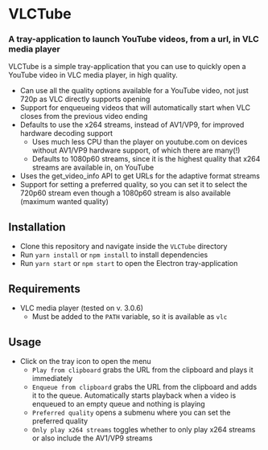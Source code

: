 # VLCTube

### A tray-application to launch YouTube videos, from a url, in VLC media player

VLCTube is a simple tray-application that you can use to quickly open a YouTube video in VLC media player, in high quality.

- Can use all the quality options available for a YouTube video, not just 720p as VLC directly supports opening
- Support for enqueueing videos that will automatically start when VLC closes from the previous video ending
- Defaults to use the x264 streams, instead of AV1/VP9, for improved hardware decoding support
  - Uses much less CPU than the player on youtube.com on devices without AV1/VP9 hardware support, of which there are many(!) 
  - Defaults to 1080p60 streams, since it is the highest quality that x264 streams are available in, on YouTube
- Uses the get_video_info API to get URLs for the adaptive format streams
- Support for setting a preferred quality, so you can set it to select the 720p60 stream even though a 1080p60 stream is also available (maximum wanted quality)

## Installation
- Clone this repository and navigate inside the `VLCTube` directory
- Run `yarn install` or `npm install` to install dependencies
- Run `yarn start` or `npm start` to open the Electron tray-application

## Requirements
- VLC media player (tested on v. 3.0.6)
  - Must be added to the `PATH` variable, so it is available as `vlc`

## Usage
- Click on the tray icon to open the menu
  - `Play from clipboard` grabs the URL from the clipboard and plays it immediately
  - `Enqueue from clipboard` grabs the URL from the clipboard and adds it to the queue. Automatically starts playback when a video is enqueued to an empty queue and nothing is playing
  - `Preferred quality` opens a submenu where you can set the preferred quality
  - `Only play x264 streams` toggles whether to only play x264 streams or also include the AV1/VP9 streams

